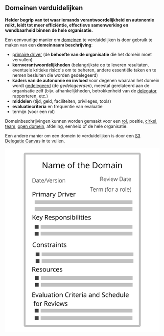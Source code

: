 ## Domeinen verduidelijken

<summary>
<strong>Helder begrip van tot waar iemands verantwoordelijkheid en autonomie reikt, leidt tot meer efficiëntie, effectieve samenwerking en wendbaarheid binnen de hele organisatie.</strong>
</summary>

Een eenvoudige manier om [domeinen](glossary:domain) te verduidelijken is door gebruik te maken van een **domeinnaam beschrijving**:

- [primaire driver](glossary:primary-driver) (de **behoefte van de organisatie** die het domein moet vervullen)
- **kernverantwoordelijkheden** (belangrijkste op te leveren resultaten, eventuele kritieke risico's om te beheren, andere essentiële taken en te nemen besluiten die worden gedelegeerd)
- **kaders van de autonomie en invloed** voor degenen waaraan het domein wordt [gedelegeerd](glossary:delegation) (de *gedelegeerden*), meestal gerelateerd aan de organisatie zelf (bijv. afhankelijkheden, betrokkenheid van de [delegator](glossary:delegator), rapporteren, etc.)
- **middelen** (tijd, geld, faciliteiten, privileges, tools)
- **evaluatiecriteria** en frequentie van evaluatie
- termijn (voor een rol)

Domeinbeschrijvingen kunnen worden gemaakt voor een [rol](section:role), positie, [cirkel](section:circle), [team](glossary:team), [open domein](section:open-domain), afdeling, eenheid of de hele organisatie.

Een andere manier om een domein te verduidelijken is door een [S3 Delegatie Canvas](http://s3canvas.sociocracy30.org/s3-delegation-canvas.html) in te vullen.

![Een format voor domeinomschrijvingen](img/templates/domain-description-template.png)